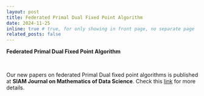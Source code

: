 ```yaml
---
layout: post
title: Federated Primal Dual Fixed Point Algorithm 
date: 2024-11-25
inline: true # true, for only showing in front page, no separate page
related_posts: false
---
```


<!-- A simple inline announcement with Markdown emoji! :sparkles: :smile: -->
**Federated Primal Dual Fixed Point Algorithm** 

<br> 

Our new papers on federated Primal Dual fixed point algorithms is published at **SIAM Journal on Mathematics of Data Science**. Check this [link](https://epubs.siam.org/doi/full/10.1137/23M1565528) for more details. 

